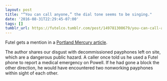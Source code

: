 ```yaml
---
layout: post
title: "“You can call anyone,” the dial tone seems to be singing."
date: '2016-08-31T22:29:45-07:00'
tags: []
tumblr_url: https://futelco.tumblr.com/post/149781300679/you-can-call-anyone-the-dial-tone-seems-to-be
---
```

Futel gets a mention in a [Portland Mercury article](http://www.portlandmercury.com/feature/2016/08/24/18515957/out-of-pocket-portlands-last-pay-phones).

The author shares our disgust with decommissioned payphones left on site, which are a dangerous public hazard. A caller once told us he used a Futel phone to report a medical emergency on Powell. If he had gone a block the other direction, he would have encountered two nonworking payphones within sight of each other.


